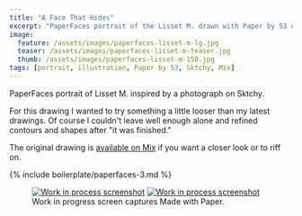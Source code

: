 ```yaml
---
title: "A Face That Hides"
excerpt: "PaperFaces portrait of the Lisset M. drawn with Paper by 53 on an iPad."
image: 
  feature: /assets/images/paperfaces-lisset-m-lg.jpg
  teaser: /assets/images/paperfaces-lisset-m-teaser.jpg
  thumb: /assets/images/paperfaces-lisset-m-150.jpg
tags: [portrait, illustration, Paper by 53, Sktchy, Mix]
---
```


PaperFaces portrait of Lisset M. inspired by a photograph on Sktchy.

For this drawing I wanted to try something a little looser than my latest drawings. Of course I couldn't leave well enough alone and refined contours and shapes after "it was finished."

The original drawing is [available on Mix](https://mix.fiftythree.com/11098-Michael-Rose/162842) if you want a closer look or to riff on.

{% include boilerplate/paperfaces-3.md %}

<figure class="third">
  <a href="{{ site.url }}/assets/images/paperfaces-lisset-m-process-1-lg.jpg"><img src="{{ site.url }}/assets/images/paperfaces-lisset-m-process-1-600.jpg" alt="Work in process screenshot"></a>
  <a href="{{ site.url }}/assets/images/paperfaces-lisset-m-lg.jpg"><img src="{{ site.url }}/assets/images/paperfaces-lisset-m-process-2-600.jpg" alt="Work in process screenshot"></a>
  <figcaption>Work in progress screen captures Made with Paper.</figcaption>
</figure>
